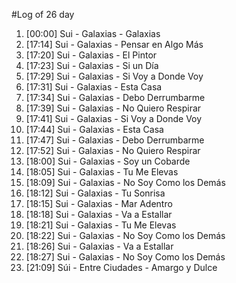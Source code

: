 #Log of 26 day

1. [00:00] Sui - Galaxias - Galaxias
1. [17:14] Sui - Galaxias - Pensar en Algo Más
1. [17:20] Sui - Galaxias - El Pintor
1. [17:23] Sui - Galaxias - Si un Día
1. [17:29] Sui - Galaxias - Si Voy a Donde Voy
1. [17:31] Sui - Galaxias - Esta Casa
1. [17:34] Sui - Galaxias - Debo Derrumbarme
1. [17:39] Sui - Galaxias - No Quiero Respirar
1. [17:41] Sui - Galaxias - Si Voy a Donde Voy
1. [17:44] Sui - Galaxias - Esta Casa
1. [17:47] Sui - Galaxias - Debo Derrumbarme
1. [17:52] Sui - Galaxias - No Quiero Respirar
1. [18:00] Sui - Galaxias - Soy un Cobarde
1. [18:05] Sui - Galaxias - Tu Me Elevas
1. [18:09] Sui - Galaxias - No Soy Como los Demás
1. [18:12] Sui - Galaxias - Tu Sonrisa
1. [18:15] Sui - Galaxias - Mar Adentro
1. [18:18] Sui - Galaxias - Va a Estallar
1. [18:21] Sui - Galaxias - Tu Me Elevas
1. [18:22] Sui - Galaxias - No Soy Como los Demás
1. [18:26] Sui - Galaxias - Va a Estallar
1. [18:27] Sui - Galaxias - No Soy Como los Demás
1. [21:09] Súi - Entre Ciudades - Amargo y Dulce
